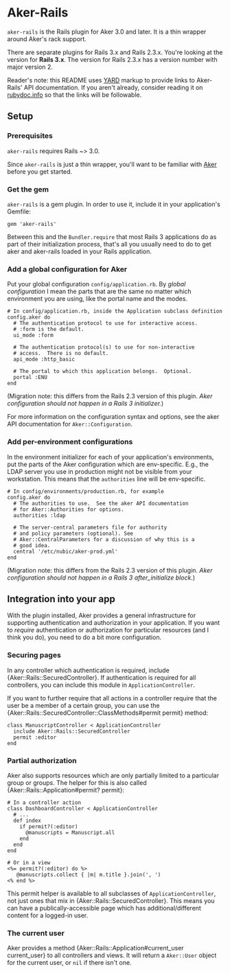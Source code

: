Aker-Rails
==========

`aker-rails` is the Rails plugin for Aker 3.0 and later.  It is a
thin wrapper around Aker's rack support.

There are separate plugins for Rails 3.x and Rails 2.3.x. You're
looking at the version for **Rails 3.x**. The version for Rails 2.3.x
has a version number with major version 2.

Reader's note: this README uses [YARD][] markup to provide links to
Aker-Rails' API documentation. If you aren't already, consider reading it
on [rubydoc.info][] so that the links will be followable.

[YARD]: http://yardoc.org/
[rubydoc.info]: http://rubydoc.info/github/NUBIC/aker-rails/rails3/file/README.md

Setup
-----

### Prerequisites

`aker-rails` requires Rails ~> 3.0.

Since `aker-rails` is just a thin wrapper, you'll want to be familiar
with [Aker][] before you get started.

[Aker]: http://rubydoc.info/github/NUBIC/aker/master/file/README.md

### Get the gem

`aker-rails` is a gem plugin.  In order to use it, include it in your
application's Gemfile:

    gem 'aker-rails'

Between this and the `Bundler.require` that most Rails 3 applications do
as part of their initialization process, that's all you usually need to
do to get aker and aker-rails loaded in your Rails application.

### Add a global configuration for Aker

Put your global configuration `config/application.rb`. By _global
configuration_ I mean the parts that are the same no matter which
environment you are using, like the portal name and the modes.

    # In config/application.rb, inside the Application subclass definition
    config.aker do
      # The authentication protocol to use for interactive access.
      # :form is the default.
      ui_mode :form

      # The authentication protocol(s) to use for non-interactive
      # access.  There is no default.
      api_mode :http_basic

      # The portal to which this application belongs.  Optional.
      portal :ENU
    end

(Migration note: this differs from the Rails 2.3 version of this
plugin. *Aker configuration should not happen in a Rails 3
initializer.*)

For more information on the configuration syntax and options, see the
aker API documentation for `Aker::Configuration`.

### Add per-environment configurations

In the environment initializer for each of your application's
environments, put the parts of the Aker configuration which are
env-specific. E.g., the LDAP server you use in production might not be
visible from your workstation. This means that the `authorities` line
will be env-specific.

    # In config/environments/production.rb, for example
    config.aker do
      # The authorities to use.  See the aker API documentation
      # for Aker::Authorities for options.
      authorities :ldap

      # The server-central parameters file for authority
      # and policy parameters (optional). See
      # Aker::CentralParameters for a discussion of why this is a
      # good idea.
      central '/etc/nubic/aker-prod.yml'
    end

(Migration note: this differs from the Rails 2.3 version of this
plugin. *Aker configuration should not happen in a Rails 3
after_initialize block.*)


Integration into your app
-------------------------

With the plugin installed, Aker provides a general infrastructure for
supporting authentication and authorization in your application.  If
you want to _require_ authentication or authorization for particular
resources (and I think you do), you need to do a bit more
configuration.

### Securing pages

In any controller which authentication is required, include
{Aker::Rails::SecuredController}.  If authentication is required for
all controllers, you can include this module in
`ApplicationController`.

If you want to further require that all actions in a controller
require that the user be a member of a certain group, you can use the
{Aker::Rails::SecuredController::ClassMethods#permit permit} method:

    class ManuscriptController < ApplicationController
      include Aker::Rails::SecuredController
      permit :editor
    end

### Partial authorization

Aker also supports resources which are only partially limited to a
particular group or groups.  The helper for this is also called
{Aker::Rails::Application#permit? permit}:

    # In a controller action
    class DashboardController < ApplicationController
      # ...
      def index
        if permit?(:editor)
          @manuscripts = Manuscript.all
        end
      end
    end

    # Or in a view
    <%= permit?(:editor) do %>
       @manuscripts.collect { |m| m.title }.join(', ')
    <% end %>

This permit helper is available to all subclasses of
`ApplicationController`, not just ones that mix in
{Aker::Rails::SecuredController}.  This means you can have a
publically-accessible page which has additional/different content for a
logged-in user.

### The current user

Aker provides a method {Aker::Rails::Application#current_user
current_user} to all controllers and views.  It will return a
`Aker::User` object for the current user, or `nil` if there isn't
one.
